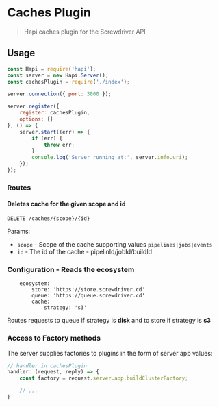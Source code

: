 # Caches Plugin
> Hapi caches plugin for the Screwdriver API

## Usage
```javascript
const Hapi = require('hapi');
const server = new Hapi.Server();
const cachesPlugin = require('./index');

server.connection({ port: 3000 });

server.register({
    register: cachesPlugin,
    options: {}
}, () => {
    server.start((err) => {
        if (err) {
            throw err;
        }
        console.log('Server running at:', server.info.uri);
    });
});

```

### Routes

#### Deletes cache for the given scope and id
`DELETE /caches/{scope}/{id}`

Params:

* `scope` - Scope of the cache supporting values `pipelines|jobs|events`
* `id` - The id of the cache - pipelinId/jobId/buildId

### Configuration - Reads the ecosystem
```
    ecosystem:
        store: 'https://store.screwdriver.cd'
        queue: 'https://queue.screwdriver.cd'
        cache:
            strategy: 's3'
```
Routes requests to queue if strategy is **disk** and to store if strategy is **s3**

### Access to Factory methods
The server supplies factories to plugins in the form of server app values:

```js
// handler in cachesPlugin
handler: (request, reply) => {
    const factory = request.server.app.buildClusterFactory;

    // ...
}
```
